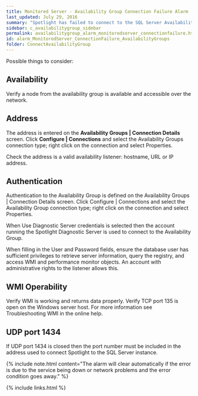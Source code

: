 ```yaml
---
title: ﻿Monitored Server - Availability Group Connection Failure Alarm
last_updated: July 29, 2016
summary: "Spotlight has failed to connect to the SQL Server Availability Group."
sidebar: c_availabilitygroup_sidebar
permalink: availabilitygroup_alarm_monitoredserver_connectionfailure.html
id: alarm_MonitoredServer_ConnectionFailure_AvailabilityGroups
folder: ConnectAvailabilityGroup
---
```




Possible things to consider:

## Availability

Verify a node from the availability group is available and accessible over the network.

## Address

The address is entered on the **Availability Groups \| Connection Details** screen. Click **Configure \| Connections** and select the Availability Groups connection type; right click on the connection and select Properties.

Check the address is a valid availability listener: hostname, URL or IP address.

## Authentication

Authentication to the Availability Group is defined on the Availability Groups \| Connection Details screen. Click Configure \| Connections and select the Availability Group connection type; right click on the connection and select Properties.

When Use Diagnostic Server credentials is selected then the account running the Spotlight Diagnostic Server is used to connect to the Availability Group.

When filling in the User and Password fields, ensure the database user has sufficient privileges to retrieve server information, query the registry, and access WMI and performance monitor objects. An account with administrative rights to the listener allows this.

## WMI Operability

Verify WMI is working and returns data properly. Verify TCP port 135 is open on the Windows server host. For more information see Troubleshooting WMI in the online help.

## UDP port 1434

If UDP port 1434 is closed then the port number must be included in the address used to connect Spotlight to the SQL Server instance.

{% include note.html content="The alarm will clear automatically if the error is due to the service being down or network problems and the error condition goes away." %}



{% include links.html %}
